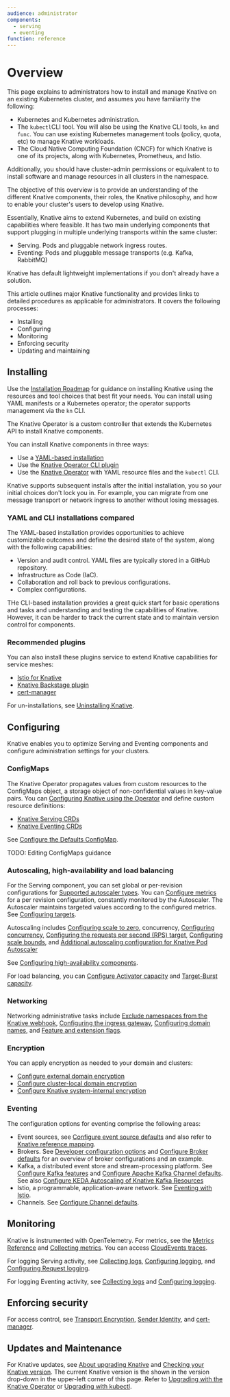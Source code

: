 ```yaml
---
audience: administrator
components:
  - serving
  - eventing
function: reference
---
```

# Overview

This page explains to administrators how to install and manage Knative on an existing Kubernetes cluster, and assumes you have familiarity the following:

- Kubernetes and Kubernetes administration.
- The `kubectl`CLI tool. You will also be using the Knative CLI tools, `kn` and `func`. You can use existing Kubernetes management tools (policy, quota, etc) to manage Knative workloads.
- The Cloud Native Computing Foundation (CNCF) for which Knative is one of its projects, along with Kubernetes, Prometheus, and Istio.

Additionally, you should have cluster-admin permissions or equivalent to to install software and manage resources in all clusters in the namespace.  

The objective of this overview is to provide an understanding of the different Knative components, their roles, the Knative philosophy, and how to enable your cluster's users to develop using Knative.

Essentially, Knative aims to extend Kubernetes, and build on existing capabilities where feasible. It has two main underlying components that support plugging in multiple underlying transports within the same cluster:

- Serving. Pods and pluggable network ingress routes.
- Eventing: Pods and pluggable message transports (e.g. Kafka, RabbitMQ)

Knative has default lightweight implementations if you don't already have a solution.

This article outlines major Knative functionality and provides links to detailed procedures as applicable for administrators. It covers the following processes:

- Installing
- Configuring
- Monitoring
- Enforcing security
- Updating and maintaining

## Installing

Use the [Installation Roadmap](../install/README.md#installation-roadmap) for guidance on installing Knative using the resources and tool choices that best fit your needs. You can install using YAML manifests or a Kubernetes operator; the operator supports management via the `kn` CLI.

The Knative Operator is a custom controller that extends the Kubernetes API to install Knative components.

You can install Knative components in three ways:

- Use a [YAML-based installation](/install/yaml-install/README.md)
- Use the [Knative Operator CLI plugin](/install/operator/knative-with-operator-cli.md)
- Use the [Knative Operator](/install/operator/knative-with-operators.md) with YAML resource files and the `kubectl` CLI.

Knative supports subsequent installs after the initial installation, you so your initial choices don't lock you in. For example, you can migrate from one message transport or network ingress to another without losing messages.

### YAML and CLI installations compared

The YAML-based installation provides opportunities to achieve customizable outcomes and define the desired state of the system, along with the following capabilities:

- Version and audit control. YAML files are typically stored in a GitHub repository.
- Infrastructure as Code (IaC).
- Collaboration and roll back to previous configurations.
- Complex configurations.

THe CLI-based installation provides a great quick start for basic operations and tasks and understanding and testing the capabilities of Knative. However, it can be harder to track the current state and to maintain version control for components.

### Recommended plugins

You can also install these plugins service to extend Knative capabilities for service meshes:

- [Istio for Knative](/install/installing-istio.md)
- [Knative Backstage plugin](/install/installing-backstage-plugins.md)
- [cert-manager](/install/installing-cert-manager.md)

For un-installations, see [Uninstalling Knative](/install/uninstall.md).

## Configuring

Knative enables you to  optimize Serving and Eventing components and configure administration settings for your clusters.

### ConfigMaps

The Knative Operator propagates values from custom resources to the ConfigMaps object, a storage object of non-confidential values in key-value pairs. You can [Configuring Knative using the Operator](/install/operator/configuring-with-operator.md) and define custom resource definitions:

- [Knative Serving CRDs](/install/operator/configuring-serving-cr.md)
- [Knative Eventing CRDs](/install/operator/configuring-eventing-cr.md)

See [Configure the Defaults ConfigMap](/serving/configuration/config-defaults.md).

TODO: Editing ConfigMaps guidance

### Autoscaling, high-availability and load balancing

For the Serving component, you can set global or per-revision configurations for [Supported autoscaler types](/serving/autoscaling/autoscaler-types.md). You can [Configure metrics](/serving/autoscaling/autoscaling-metrics.md) for a per revision configuration, constantly monitored by the Autoscaler. The Autoscaler maintains targeted values according to the configured metrics. See [Configuring targets](/serving/autoscaling/autoscaling-targets.md).

Autoscaling includes [Configuring scale to zero](/serving/autoscaling/scale-to-zero.md), concurrency, [Configuring concurrency](/serving/autoscaling/concurrency.md), [Configuring the requests per second (RPS) target](/serving/autoscaling/rps-target.md), [Configuring scale bounds](/serving/autoscaling/scale-bounds.md), and [Additional autoscaling configuration for Knative Pod Autoscaler](/serving/autoscaling/kpa-specific.md)

See [Configuring high-availability components](/serving/config-ha.md).

For load balancing, you can [Configure Activator capacity](/serving/load-balancing/activator-capacity.md) and [Target-Burst capacity](/serving/load-balancing/target-burst-capacity.md).

### Networking

Networking administrative tasks include [Exclude namespaces from the Knative webhook](/serving/webhook-customizations.md), [Configuring the ingress gateway](/serving/setting-up-custom-ingress-gateway.md), [Configuring domain names](/serving/using-a-custom-domain.md), and [Feature and extension flags](/serving/configuration/feature-flags.md).

### Encryption

You can apply encryption as needed to your domain and clusters:

- [Configure external domain encryption](/serving/encryption/external-domain-tls.md)
- [Configure cluster-local domain encryption](/serving/encryption/cluster-local-domain-tls.md)
- [Configure Knative system-internal encryption](/serving/encryption/system-internal-tls.md)

### Eventing

The configuration options for eventing comprise the following areas:

- Event sources, see [Configure event source defaults](/eventing/configuration/sources-configuration.md) and also refer to [Knative reference mapping](/eventing/features/kreference-mapping.md).
- Brokers. See [Developer configuration options](/eventing/brokers/broker-developer-config-options.md) and [Configure Broker defaults](/eventing/configuration/broker-configuration.md) for an overview of broker configurations and an example.
- Kafka, a distributed event store and stream-processing platform. See [Configure Kafka features](/eventing/brokers/broker-types/kafka-broker/configuring-kafka-features.md) and [Configure Apache Kafka Channel defaults](/eventing/configuration/kafka-channel-configuration.md). See also [Configure KEDA Autoscaling of Knative Kafka Resources](/eventing/configuration/keda-configuration.md)
- Istio, a programmable, application-aware network. See [Eventing with Istio](/eventing/features/istio-integration.md).
- Channels. See [Configure Channel defaults](/eventing/configuration/channel-configuration.md).

## Monitoring

Knative is instrumented with OpenTelemetry. For metrics, see the [Metrics Reference](/serving/observability/metrics/serving-metrics.md) and [Collecting metrics](/serving/observability/metrics/collecting-metrics.md). You can access [CloudEvents traces](/serving/observability/accessing-traces.md).

For logging Serving activity, see [Collecting logs](/serving/observability/logging/collecting-logs.md), [Configuring logging](/serving/observability/logging/config-logging.md), and [Configuring Request logging](/serving/observability/logging/request-logging.md).

For logging Eventing activity, see [Collecting logs](/eventing/observability/logging/collecting-logs.md) and [Configuring logging](/eventing/observability/logging/config-logging.md).

## Enforcing security

For access control, see [Transport Encryption](/eventing/features/transport-encryption.md), [Sender Identity](/eventing/features/sender-identity.md), and [cert-manager](/install/installing-cert-manager.md).

## Updates and Maintenance

For Knative updates, see [About upgrading Knative](/install/upgrade/README.md) and [Checking your Knative version](/install/upgrade/check-install-version.md). The current Knative version is the shown in the version drop-down in the upper-left corner of this page. Refer to  [Upgrading with the Knative Operator](/install/upgrade/upgrade-installation-with-operator.md) or [Upgrading with kubectl](/install/upgrade/upgrade-installation.md).
